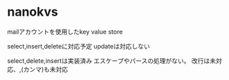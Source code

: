 # nanokvs

mailアカウントを使用したkey value store

select,insert,deleteに対応予定
updateは対応しない

select,delete,insertは実装済み
エスケープやパースの処理がない。
改行は未対応、,(カンマ)も未対応
